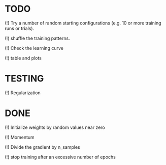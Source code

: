 
TODO
=========

(!) Try a number of random starting configurations (e.g. 10 or more training runs or trials).

(!) shuffle the training patterns.

(!) Check the learning curve

(!) table and plots

TESTING
=========

(!) Regularization


DONE
=========

(!) Initialize weights by random values near zero

(!) Momentum

(!) Divide the gradient by n_samples

(!) stop training after an excessive number of epochs
